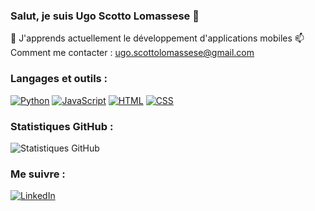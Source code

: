 ### Salut, je suis Ugo Scotto Lomassese 👋

🌱 J'apprends actuellement le développement d'applications mobiles
📫 Comment me contacter : ugo.scottolomassese@gmail.com

### Langages et outils :
[![Python](https://img.shields.io/badge/-Python-3776AB?style=flat&logo=python&logoColor=white)](https://python.org)
[![JavaScript](https://img.shields.io/badge/-JavaScript-F7DF1E?style=flat&logo=javascript&logoColor=black)](https://developer.mozilla.org/en-US/docs/Web/JavaScript)
[![HTML](https://img.shields.io/badge/-HTML-E34F26?style=flat&logo=html5&logoColor=white)](https://developer.mozilla.org/en-US/docs/Web/HTML)
[![CSS](https://img.shields.io/badge/-CSS-1572B6?style=flat&logo=css3&logoColor=white)](https://developer.mozilla.org/en-US/docs/Web/CSS)

### Statistiques GitHub :
![Statistiques GitHub](https://github-readme-stats.vercel.app/api?username=guguscrtl&show_icons=true&theme=radical)

### Me suivre :
[![LinkedIn](https://img.shields.io/badge/-LinkedIn-0077B5?style=flat&logo=linkedin&logoColor=white)](https://www.linkedin.com/in/ugo-scotto-lomassese-33ab98265/)


